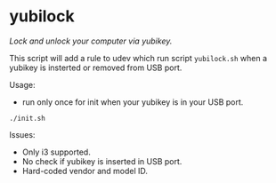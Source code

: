# yubilock
_Lock and unlock your computer via yubikey._

This script will add a rule to udev which run script `yubilock.sh` when a yubikey is insterted or removed from USB port.

Usage:
* run only once for init when your yubikey is in your USB port.
```
./init.sh
```

Issues:
* Only i3 supported.
* No check if yubikey is inserted in USB port.
* Hard-coded vendor and model ID.
